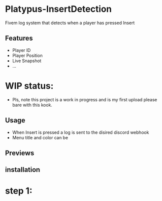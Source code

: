 # Platypus-InsertDetection
Fivem log system that detects when a player has pressed Insert

## Features

- Player ID 
- Player Position  
- Live Snapshot
- ...

# WIP status:

- Pls, note this project is a work in progress and is my first upload please bare with this kook.

## Usage

- When Insert is pressed a log is sent to the disired discord webhook
- Menu title and color can be 

## Previews

## installation

# step 1: 

